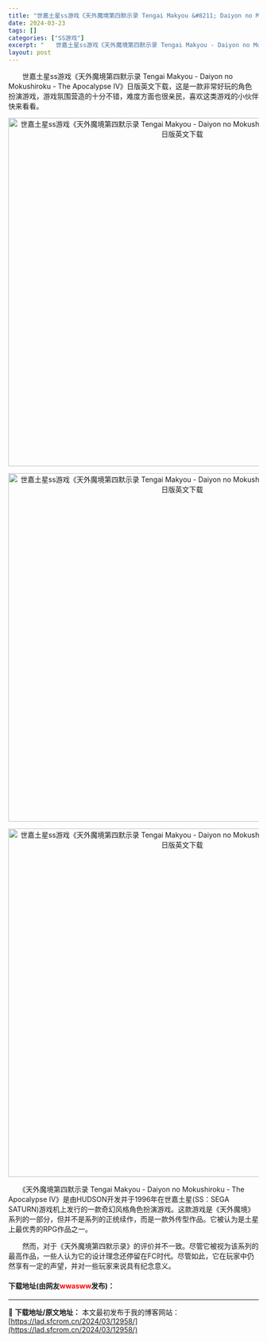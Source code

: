 ```yaml
---
title: "世嘉土星ss游戏《天外魔境第四默示录 Tengai Makyou &#8211; Daiyon no Mokushiroku &#8211; The Apocalypse IV》日版英文下载"
date: 2024-03-23
tags: []
categories: ["SS游戏"]
excerpt: "　　世嘉土星ss游戏《天外魔境第四默示录 Tengai Makyou - Daiyon no Mokushiroku - The Apocalypse IV》日版英文下载，这是一款非常好玩的角色扮演游戏，游戏氛围营造的十分不错，难度方面也很亲民，喜欢这类游戏的小伙伴快来看看。 　　《天外魔境第四默示&hellip;"
layout: post
---
```


 <p>　　世嘉土星ss游戏《天外魔境第四默示录 Tengai Makyou - Daiyon no Mokushiroku - The Apocalypse IV》日版英文下载，这是一款非常好玩的角色扮演游戏，游戏氛围营造的十分不错，难度方面也很亲民，喜欢这类游戏的小伙伴快来看看。</p> <p align="center"><img align="" border="0" src="https://lad.sfcrom.cn/wp-content/uploads/2024/03/20240323_65ff1b7183c60.webp" width="700" alt="世嘉土星ss游戏《天外魔境第四默示录 Tengai Makyou - Daiyon no Mokushiroku - The Apocalypse IV》日版英文下载" /></p> <p align="center"><img align="" border="0" src="https://lad.sfcrom.cn/wp-content/uploads/2024/03/20240323_65ff1b72232cd.webp" width="700" alt="世嘉土星ss游戏《天外魔境第四默示录 Tengai Makyou - Daiyon no Mokushiroku - The Apocalypse IV》日版英文下载" /></p> <p align="center"><img align="" border="0" src="https://lad.sfcrom.cn/wp-content/uploads/2024/03/20240323_65ff1b728862a.webp" width="700" alt="世嘉土星ss游戏《天外魔境第四默示录 Tengai Makyou - Daiyon no Mokushiroku - The Apocalypse IV》日版英文下载" /></p> <p>　　《天外魔境第四默示录 Tengai Makyou - Daiyon no Mokushiroku - The Apocalypse IV》是由HUDSON开发并于1996年在世嘉土星(SS：SEGA SATURN)游戏机上发行的一款奇幻风格角色扮演游戏。这款游戏是《天外魔境》系列的一部分，但并不是系列的正统续作，而是一款外传型作品。它被认为是土星上最优秀的RPG作品之一。</p> <p>　　然而，对于《天外魔境第四默示录》的评价并不一致。尽管它被视为该系列的最高作品，一些人认为它的设计理念还停留在FC时代。尽管如此，它在玩家中仍然享有一定的声望，并对一些玩家来说具有纪念意义。</p> <p><h4>下载地址(由网友<font color="red">wwasww</font>发布)：</h4></p> 

---
📖 **下载地址/原文地址：** 本文最初发布于我的博客网站：[https://lad.sfcrom.cn/2024/03/12958/](https://lad.sfcrom.cn/2024/03/12958/)
